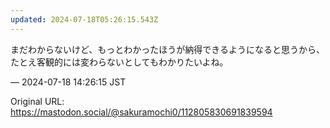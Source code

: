 ```yaml
---
updated: 2024-07-18T05:26:15.543Z
---
```


<p>まだわからないけど、もっとわかったほうが納得できるようになると思うから、たとえ客観的には変わらないとしてもわかりたいよね。</p>

&mdash; 2024-07-18 14:26:15 JST

Original URL: https://mastodon.social/@sakuramochi0/112805830691839594
